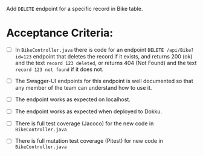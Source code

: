  Add `DELETE` endpoint for a specific record in Bike table.

# Acceptance Criteria:

- [ ] In `BikeController.java` there is code for an 
      endpoint `DELETE /api/Bike?id=123` endpoint 
      that deletes the record if it exists, and returns 200 (ok) and 
      the text `record 123 deleted`, or returns 404 (Not Found) and
      the text `record 123 not found` if it does not.
- [ ] The Swagger-UI endpoints for this endpoint is well documented
      so that any member of the team can understand how to use it.
- [ ] The endpoint works as expected on localhost.
- [ ] The endpoint works as expected when deployed to Dokku.
- [ ] There is full test coverage (Jacoco) for the new code in 
      `BikeController.java`
- [ ] There is full mutation test coverage (Pitest) for new code in
      `BikeController.java`


